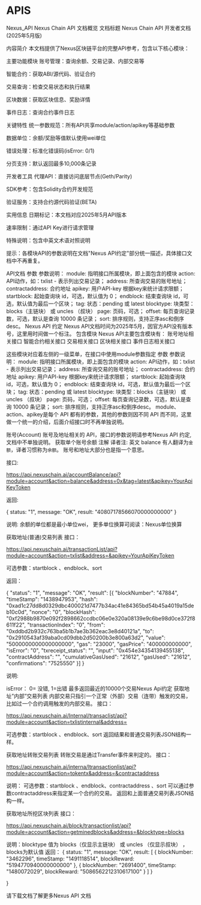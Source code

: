# APIS
Nexus_API
Nexus Chain API 文档概览
文档标题
Nexus Chain API 开发者文档 (2025年5月版)

内容简介
本文档提供了Nexus区块链平台的完整API参考，包含以下核心模块：

主要功能模块
账号管理：查询余额、交易记录、内部交易等

智能合约：获取ABI/源代码、验证合约

交易查询：检查交易状态和执行结果

区块数据：获取区块信息、奖励详情

事件日志：查询合约事件日志

关键特性
统一参数规范：所有API共享module/action/apikey等基础参数

数据单位：余额/奖励等值默认使用wei单位

错误处理：标准化错误码(isError: 0/1)

分页支持：默认返回最多10,000条记录

开发者工具
代理API：直接访问底层节点(Geth/Parity)

SDK参考：包含Solidity合约开发规范

验证服务：支持合约源代码验证(BETA)

实用信息
日期标记：本文档对应2025年5月API版本

速率限制：通过API Key进行请求管理

特殊说明：包含中英文术语对照说明

提示：各模块API的参数说明在文档"Nexus API约定"部分统一描述，具体接口文档中不再重复。

API文档
参数
参数说明：
module: 指明接口所属模块，即上面包含的模块
action: API动作，如：txlist - 表示列出交易记录；
address: 所查询交易的账号地址；
contractaddress: 合约地址
apikey: 用户API-key 根据key来统计请求限额；
startblock: 起始查询块 id，可选，默认值为 0；
endblock: 结束查询块 id，可选，默认值为最后一个区块；
tag: 状态：pending 或 latest
blocktype: 块类型：blocks（主链块） 或 uncles （叔块）
page: 页码，可选；
offset: 每页查询记录数，可选，默认是查询 10000 条记录；
sort: 排序规则，支持正序asc和倒序desc。
Nexus API 约定
Nexus API文档时间为2025年5月，因官方API没有版本号，这里用时间做一个标注。
包含模块
Nexus API主要包含模块有：
账号地址相关接口
智能合约相关接口
交易相关接口
区块相关接口
事件日志相关接口

这些模块对应着左侧的一级菜单，在接口中使用module参数指定
参数
参数说明：
module: 指明接口所属模块，即上面包含的模块
action: API动作，如：txlist - 表示列出交易记录；
address: 所查询交易的账号地址；
contractaddress: 合约地址
apikey: 用户API-key 根据key来统计请求限额；
startblock: 起始查询块 id，可选，默认值为 0；
endblock: 结束查询块 id，可选，默认值为最后一个区块；
tag: 状态：pending 或 latest
blocktype: 块类型：blocks（主链块） 或 uncles （叔块）
page: 页码，可选；
offset: 每页查询记录数，可选，默认是查询 10000 条记录；
sort: 排序规则，支持正序asc和倒序desc。
module、action、apikey是每个 API 都有的参数，其他的参数则因不同 API 而不同，这里做一个统一的介绍，后面介绍接口时不再单独说明。

账号(Account)
账号及地址相关的 API，接口的参数说明请参考Nexus API 约定, 文档中不单独说明。
获取单个账号余额
注解
译者注:
英文 balance 有人翻译为`金额`，译者习惯称为`余额`。 账号和地址大部分也是指一个意思。

接口:

https://api.nexuschain.ai/accountBalance/api?module=account&action=balance&address=0x&tag=latest&apikey=YourApiKeyToken

返回:

{
status: "1",
message: "OK",
result: "40807178566070000000000"
}

说明:
余额的单位都是最小单位wei， 更多单位换算可阅读：Nexus单位换算


获取地址(普通)交易列表
接口：

https://api.nexuschain.ai/transactionList/api?module=account&action=txlist&address=&apikey=YourApiKeyToken

可选参数：startblock 、endblock、sort

返回：

{
"status": "1",
"message": "OK",
"result": [{
"blockNumber": "47884",
"timeStamp": "1438947953",
"hash": "0xad1c27dd8d0329dbc400021d7477b34ac41e84365bd54b45a4019a15deb10c0d",
"nonce": "0",
"blockHash": "0xf2988b9870e092f2898662ccdbc06e0e320a08139e9c6be98d0ce372f8611f22",
"transactionIndex": "0",
"from": "0xddbd2b932c763ba5b1b7ae3b362eac3e8d40121a",
"to": "0x2910543af39aba0cd09dbb2d50200b3e800a63d2",
"value": "5000000000000000000",
"gas": "23000",
"gasPrice": "400000000000",
"isError": "0",
"txreceipt_status": "",
"input": "0x454e34354139455138",
"contractAddress": "",
"cumulativeGasUsed": "21612",
"gasUsed": "21612",
"confirmations": "7525550"
}]
}

说明:

isError： 0= 没错, 1=出错 最多返回最近的10000个交易Nexus Api约定
获取地址”内部”交易列表
内部交易只指引一个正常（外部）交易（连带）触发的交易，比如过一个合约调用触发的内部交易。
接口：

https://api.nexuschain.ai/Internal/transaclist/api?module=account&action=txlistinternal&address=

可选参数：startblock 、endblock、sort
返回结果和普通交易列表JSON结构一样。

获取地址转账交易列表
转账交易是通过Transfer事件来判定的。
接口：

https://api.nexuschain.ai/interna/ltransactionlist/api?module=account&action=tokentx&address=&contractaddress

说明： 可选参数：startblock 、endblock、contractaddress 、sort 可以通过参数contractaddress来指定某一个合约的交易。
返回和上面普通交易列表JSON结构一样。

获取地址所挖区块列表
接口：

https://api.nexuschain.ai/block/transactionlist/api?module=account&action=getminedblocks&address=&blocktype=blocks

说明：blocktype 值为 blocks（仅显示主链块） 或 uncles （仅显示叔块） ， blocks为默认值
返回：
{
status: "1",
message: "OK",
result: [
{
blockNumber: "3462296",
timeStamp: "1491118514",
blockReward: "5194770940000000000"
},
{
blockNumber: "2691400",
timeStamp: "1480072029",
blockReward: "5086562212310617100"
}
]
}

}

请下载文档了解更多Nexus API 文档
